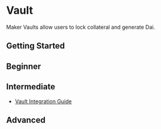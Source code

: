 # Vault

Maker Vaults allow users to lock collateral and generate Dai.

## Getting Started

## Beginner

## Intermediate

- [Vault Integration Guide](/vault/vault-integration-guide/vault-integration-guide.md)

## Advanced
